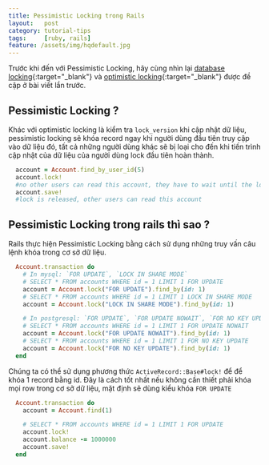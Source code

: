 ```yaml
---
title: Pessimistic Locking trong Rails
layout:   post
category: tutorial-tips
tags:     [ruby, rails]
feature: /assets/img/hqdefault.jpg
---
```


Trước khi đến với Pessimistic Locking, hãy cùng nhìn lại [database locking](https://saiury92.github.io/2018-11-05/optimistic-locking-rails.html){:target="_blank"}
và [optimistic locking](https://saiury92.github.io/2018-11-05/optimistic-locking-rails.html){:target="_blank"} được đề cập ở bài viết lần trước.

## Pessimistic Locking ?
Khác với optimistic locking là kiểm tra `lock_version` khi cập nhật dữ liệu, pessimistic locking sẽ khóa record ngay khi người dùng đầu tiên
truy cập vào dữ liệu đó, tất cả những người dùng khác sẽ bị loại cho đến khi tiến trình cập nhật của dữ liệu của người dùng lock đầu tiên
hoàn thành.

<!--more-->
```ruby
  account = Account.find_by_user_id(5)
  account.lock!
  #no other users can read this account, they have to wait until the lock is released
  account.save!
  #lock is released, other users can read this account
```
## Pessimistic Locking trong rails thì sao ?
Rails thực hiện Pessimistic Locking bằng cách sử dụng những truy vấn câu lệnh khóa trong cơ sở dữ liệu.

```ruby
  Account.transaction do
    # In mysql: `FOR UPDATE`, `LOCK IN SHARE MODE`
    # SELECT * FROM accounts WHERE id = 1 LIMIT 1 FOR UPDATE
    account = Account.lock("FOR UPDATE").find_by(id: 1)
    # SELECT * FROM accounts WHERE id = 1 LIMIT 1 LOCK IN SHARE MODE
    account = Account.lock("LOCK IN SHARE MODE").find_by(id: 1)

    # In postgresql: `FOR UPDATE`, `FOR UPDATE NOWAIT`, `FOR NO KEY UPDATE`, `FOR SHARE`, `FOR KEY SHARE`
    # SELECT * FROM accounts WHERE id = 1 LIMIT 1 FOR UPDATE NOWAIT
    account = Account.lock("FOR UPDATE NOWAIT").find_by(id: 1)
    # SELECT * FROM accounts WHERE id = 1 LIMIT 1 FOR NO KEY UPDATE
    account = Account.lock("FOR NO KEY UPDATE").find_by(id: 1)
  end
```
Chúng ta có thể sử dụng phương thức `ActiveRecord::Base#lock!` để để khóa 1 record bằng id. Đây là cách tốt nhất nếu không
cần thiết phải khóa mọi row trong cơ sở dữ liệu, mặt định sẽ dùng kiểu khóa `FOR UPDATE`

```ruby
  Account.transaction do
    account = Account.find(1)

    # SELECT * FROM accounts WHERE id = 1 LIMIT 1 FOR UPDATE
    account.lock!
    account.balance -= 1000000
    account.save!
  end
```




